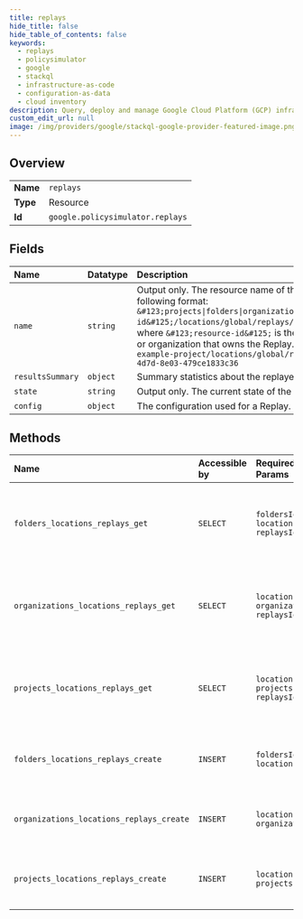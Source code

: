 ```yaml
---
title: replays
hide_title: false
hide_table_of_contents: false
keywords:
  - replays
  - policysimulator
  - google    
  - stackql
  - infrastructure-as-code
  - configuration-as-data
  - cloud inventory
description: Query, deploy and manage Google Cloud Platform (GCP) infrastructure and resources using SQL
custom_edit_url: null
image: /img/providers/google/stackql-google-provider-featured-image.png
---
```

  
    

## Overview
<table><tbody>
<tr><td><b>Name</b></td><td><code>replays</code></td></tr>
<tr><td><b>Type</b></td><td>Resource</td></tr>
<tr><td><b>Id</b></td><td><code>google.policysimulator.replays</code></td></tr>
</tbody></table>

## Fields
| Name | Datatype | Description |
|:-----|:---------|:------------|
| `name` | `string` | Output only. The resource name of the `Replay`, which has the following format: `&#123;projects\|folders\|organizations&#125;/&#123;resource-id&#125;/locations/global/replays/&#123;replay-id&#125;`, where `&#123;resource-id&#125;` is the ID of the project, folder, or organization that owns the Replay. Example: `projects/my-example-project/locations/global/replays/506a5f7f-38ce-4d7d-8e03-479ce1833c36` |
| `resultsSummary` | `object` | Summary statistics about the replayed log entries. |
| `state` | `string` | Output only. The current state of the `Replay`. |
| `config` | `object` | The configuration used for a Replay. |
## Methods
| Name | Accessible by | Required Params | Description |
|:-----|:--------------|:----------------|:------------|
| `folders_locations_replays_get` | `SELECT` | `foldersId, locationsId, replaysId` | Gets the specified Replay. Each `Replay` is available for at least 7 days. |
| `organizations_locations_replays_get` | `SELECT` | `locationsId, organizationsId, replaysId` | Gets the specified Replay. Each `Replay` is available for at least 7 days. |
| `projects_locations_replays_get` | `SELECT` | `locationsId, projectsId, replaysId` | Gets the specified Replay. Each `Replay` is available for at least 7 days. |
| `folders_locations_replays_create` | `INSERT` | `foldersId, locationsId` | Creates and starts a Replay using the given ReplayConfig. |
| `organizations_locations_replays_create` | `INSERT` | `locationsId, organizationsId` | Creates and starts a Replay using the given ReplayConfig. |
| `projects_locations_replays_create` | `INSERT` | `locationsId, projectsId` | Creates and starts a Replay using the given ReplayConfig. |
